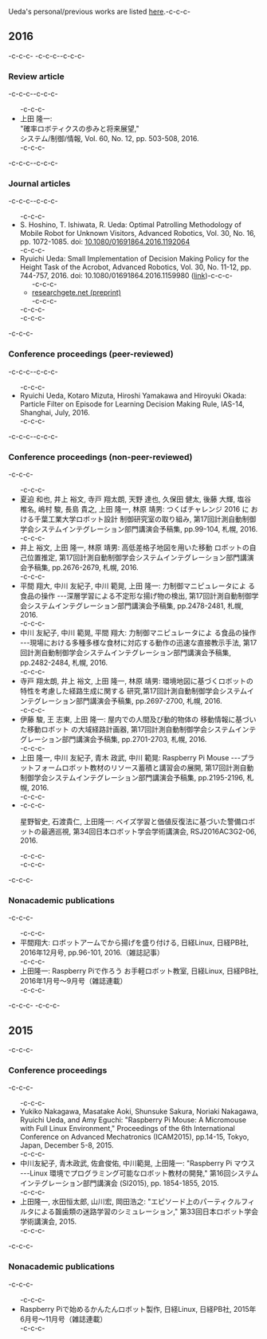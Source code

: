 Ueda's personal/previous works are listed <a href="https://blog.ueda.asia/?page_id=6033" target="_blank">here</a>.-c-c-c-<h2>2016</h2>-c-c-c-&nbsp;-c-c-c--c-c-c-<h3>Review article</h3>-c-c-c--c-c-c-<ul>-c-c-c- <li>上田 隆一:<br />"確率ロボティクスの歩みと将来展望,"<br />システム/制御/情報, Vol. 60, No. 12, pp. 503-508, 2016.</li>-c-c-c-</ul>-c-c-c--c-c-c-<h3>Journal articles</h3>-c-c-c--c-c-c-<ul>-c-c-c- 	<li>S. Hoshino, T. Ishiwata, R. Ueda: Optimal Patrolling Methodology of Mobile Robot for Unknown Visitors, Advanced Robotics, Vol. 30, No. 16, pp. 1072-1085. doi: <a href="http://www.tandfonline.com/doi/abs/10.1080/01691864.2016.1192064" target="_blank">10.1080/01691864.2016.1192064</a></li>-c-c-c- 	<li>Ryuichi Ueda: Small Implementation of Decision Making Policy for the Height Task of the Acrobot, Advanced Robotics, Vol. 30, No. 11-12, pp. 744-757, 2016. doi: 10.1080/01691864.2016.1159980 (<a href="http://www.tandfonline.com/doi/abs/10.1080/01691864.2016.1159980" target="_blank">link</a>)-c-c-c-<ul>-c-c-c- 	<li><a href="https://www.researchgate.net/publication/296198818_Small_Implementation_of_Decision_Making_Policy_for_the_Height_Task_of_the_Acrobot" target="_blank">researchgete.net (preprint)</a></li>-c-c-c-</ul>-c-c-c-</li>-c-c-c-</ul>-c-c-c-<h3>Conference proceedings (peer-reviewed)</h3>-c-c-c--c-c-c-<ul>-c-c-c- 	<li>Ryuichi Ueda, Kotaro Mizuta, Hiroshi Yamakawa and Hiroyuki Okada: Particle Filter on Episode for Learning Decision Making Rule, IAS-14, Shanghai, July, 2016.</li>-c-c-c-</ul>-c-c-c--c-c-c-<h3>Conference proceedings (non-peer-reviewed)</h3>-c-c-c-<ul>-c-c-c- 	<li id="si2016">夏迫 和也, 井上 裕文, 寺戸 翔太朗, 天野 達也, 久保田 健太, 後藤 大輝, 塩谷 椎名, 嶋村 駿, 長島 貴之, 上田 隆一, 林原 靖男: つくばチャレンジ 2016 に おける千葉工業大学ロボット設計 制御研究室の取り組み, 第17回計測自動制御学会システムインテグレーション部門講演会予稿集, pp.99-104, 札幌, 2016.</li>-c-c-c- 	<li>井上 裕文, 上田 隆一, 林原 靖男: 高低差格子地図を用いた移動 ロボットの自己位置推定, 第17回計測自動制御学会システムインテグレーション部門講演会予稿集, pp.2676-2679, 札幌, 2016. </li>-c-c-c- 	<li>平間 翔大, 中川 友紀子, 中川 範晃, 上田 隆一: 力制御マニピュレータによ る食品の操作 ---深層学習による不定形な揚げ物の検出, 第17回計測自動制御学会システムインテグレーション部門講演会予稿集, pp.2478-2481, 札幌, 2016. </li>-c-c-c- 	<li>中川 友紀子, 中川 範晃, 平間 翔大: 力制御マニピュレータによ る食品の操作 ---現場における多種多様な食材に対応する動作の迅速な直接教示手法, 第17回計測自動制御学会システムインテグレーション部門講演会予稿集, pp.2482-2484, 札幌, 2016.</li>-c-c-c- 	<li>寺戸 翔太朗, 井上 裕文, 上田 隆一, 林原 靖男: 環境地図に基づくロボットの 特性を考慮した経路生成に関する 研究,第17回計測自動制御学会システムインテグレーション部門講演会予稿集, pp.2697-2700, 札幌, 2016. </li>-c-c-c- 	<li>伊藤 駿, 王 志東, 上田 隆一: 屋内での人間及び動的物体の 移動情報に基づいた移動ロボット の大域経路計画器, 第17回計測自動制御学会システムインテグレーション部門講演会予稿集, pp.2701-2703, 札幌, 2016. </li>-c-c-c- 	<li>上田 隆一, 中川 友紀子, 青木 政武, 中川 範晃: Raspberry Pi Mouse ---プラットフォームロボット教材のリソース蓄積と講習会の展開, 第17回計測自動制御学会システムインテグレーション部門講演会予稿集, pp.2195-2196, 札幌, 2016. </li>-c-c-c- 	<li>-c-c-c-<p class="p1">星野智史, 石渡貴仁, 上田隆一: ベイズ学習と価値反復法に基づいた警備ロボットの最適巡視, 第34回日本ロボット学会学術講演会, RSJ2016AC3G2-06, 2016.</p>-c-c-c-</li>-c-c-c-</ul>-c-c-c-<h3>Nonacademic publications</h3>-c-c-c-<ul>-c-c-c- 	<li>平間翔大: ロボットアームでから揚げを盛り付ける, 日経Linux, 日経PB社, 2016年12月号, pp.96-101, 2016.（雑誌記事）</li>-c-c-c- 	<li>上田隆一: Raspberry Piで作ろう お手軽ロボット教室, 日経Linux, 日経PB社, 2016年1月号〜9月号（雑誌連載）</li>-c-c-c-</ul>-c-c-c-&nbsp;-c-c-c-<h2>2015</h2>-c-c-c-<h3>Conference proceedings</h3>-c-c-c-<ul>-c-c-c- 	<li>Yukiko Nakagawa, Masatake Aoki, Shunsuke Sakura, Noriaki Nakagawa, Ryuichi Ueda, and Amy Eguchi: "Raspberry Pi Mouse: A Micromouse with Full Linux Environment," Proceedings of the 6th International Conference on Advanced Mechatronics (ICAM2015), pp.14-15, Tokyo, Japan, December 5-8, 2015.</li>-c-c-c- 	<li>中川友紀子, 青木政武, 佐倉俊佑, 中川範晃, 上田隆一: "Raspberry Pi マウス ---Linux 環境でプログラミング可能なロボット教材の開発," 第16回システムインテグレーション部門講演会 (SI2015), pp. 1854-1855, 2015.</li>-c-c-c- 	<li>上田隆一, 水田恒太郎, 山川宏, 岡田浩之: "エピソード上のパーティクルフィルタによる齧歯類の迷路学習のシミュレーション," 第33回日本ロボット学会学術講演会, 2015.</li>-c-c-c-</ul>-c-c-c-<h3>Nonacademic publications</h3>-c-c-c-<ul>-c-c-c- 	<li>Raspberry Piで始めるかんたんロボット製作, 日経Linux, 日経PB社, 2015年6月号〜11月号（雑誌連載）</li>-c-c-c-</ul>
